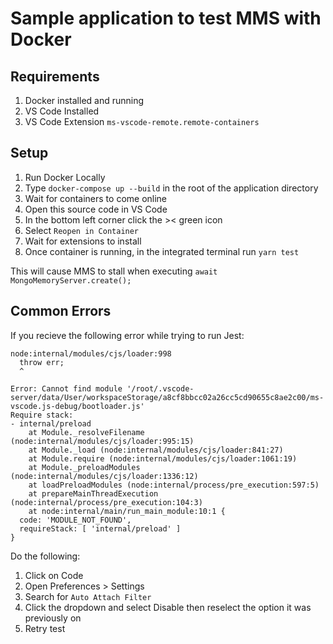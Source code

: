 # Sample application to test MMS with Docker

## Requirements
1. Docker installed and running
2. VS Code Installed
3. VS Code Extension `ms-vscode-remote.remote-containers`

## Setup

1. Run Docker Locally
2. Type `docker-compose up --build` in the root of the application directory
3. Wait for containers to come online
4. Open this source code in VS Code
5. In the bottom left corner click the >< green icon
6. Select `Reopen in Container`
7. Wait for extensions to install
8. Once container is running, in the integrated terminal run `yarn test`

This will cause MMS to stall when executing `await MongoMemoryServer.create();`


## Common Errors

If you recieve the following error while trying to run Jest:

```text
node:internal/modules/cjs/loader:998
  throw err;
  ^

Error: Cannot find module '/root/.vscode-server/data/User/workspaceStorage/a8cf8bbcc02a26cc5cd90655c8ae2c00/ms-vscode.js-debug/bootloader.js'
Require stack:
- internal/preload
    at Module._resolveFilename (node:internal/modules/cjs/loader:995:15)
    at Module._load (node:internal/modules/cjs/loader:841:27)
    at Module.require (node:internal/modules/cjs/loader:1061:19)
    at Module._preloadModules (node:internal/modules/cjs/loader:1336:12)
    at loadPreloadModules (node:internal/process/pre_execution:597:5)
    at prepareMainThreadExecution (node:internal/process/pre_execution:104:3)
    at node:internal/main/run_main_module:10:1 {
  code: 'MODULE_NOT_FOUND',
  requireStack: [ 'internal/preload' ]
}
```

Do the following:

1. Click on Code
2. Open Preferences > Settings
3. Search for `Auto Attach Filter`
4. Click the dropdown and select Disable then reselect the option it was previously on
5. Retry test
